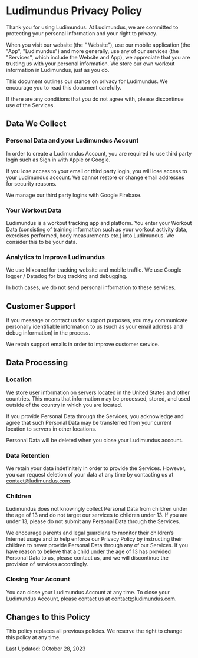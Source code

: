 # Ludimundus Privacy Policy
Thank you for using Ludimundus. At Ludimundus, we are committed to protecting your personal information and your right to privacy.

When you visit our website (the " Website"), use our mobile application (the "App", "Ludimundus") and more generally, use any of our services (the "Services", which include the Website and App), we appreciate that you are trusting us with your personal information. We store our own workout information in Ludimundus, just as you do.

This document outlines our stance on privacy for Ludimundus. We encourage you to read this document carefully.

If there are any conditions that you do not agree with, please discontinue use of the Services.

## Data We Collect
### Personal Data and your Ludimundus Account
In order to create a Ludimundus Account, you are required to use third party login such as Sign in with Apple or Google.

If you lose access to your email or third party login, you will lose access to your Ludimundus account. We cannot restore or change email addresses for security reasons.

We manage our third party logins with Google Firebase.

### Your Workout Data
Ludimundus is a workout tracking app and platform. You enter your Workout Data (consisting of training information such as your workout activity data, exercises performed, body measurements etc.) into Ludimundus. We consider this to be your data.

### Analytics to Improve Ludimundus
We use Mixpanel for tracking website and mobile traffic. We use Google logger / Datadog for bug tracking and debugging.

In both cases, we do not send personal information to these services.

## Customer Support
If you message or contact us for support purposes, you may communicate personally identifiable information to us (such as your email address and debug information) in the process.

We retain support emails in order to improve customer service.

## Data Processing
### Location
We store user information on servers located in the United States and other countries. This means that information may be processed, stored, and used outside of the country in which you are located.

If you provide Personal Data through the Services, you acknowledge and agree that such Personal Data may be transferred from your current location to servers in other locations.

Personal Data will be deleted when you close your Ludimundus account.

### Data Retention
We retain your data indefinitely in order to provide the Services. However, you can request deletion of your data at any time by contacting us at contact@ludimundus.com.

### Children
Ludimundus does not knowingly collect Personal Data from children under the age of 13 and do not target our services to children under 13. If you are under 13, please do not submit any Personal Data through the Services.

We encourage parents and legal guardians to monitor their children’s Internet usage and to help enforce our Privacy Policy by instructing their children to never provide Personal Data through any of our Services. If you have reason to believe that a child under the age of 13 has provided Personal Data to us, please contact us, and we will discontinue the provision of services accordingly.

### Closing Your Account
You can close your Ludimundus Account at any time. To close your Ludimundus Account, please contact us at contact@ludimundus.com.

## Changes to this Policy
This policy replaces all previous policies. We reserve the right to change this policy at any time.

Last Updated: OCtober 28, 2023